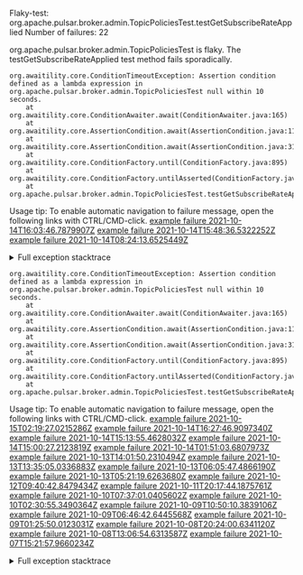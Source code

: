         
Flaky-test: org.apache.pulsar.broker.admin.TopicPoliciesTest.testGetSubscribeRateApplied
Number of failures: 22

org.apache.pulsar.broker.admin.TopicPoliciesTest is flaky. The testGetSubscribeRateApplied test method fails sporadically.

```
org.awaitility.core.ConditionTimeoutException: Assertion condition defined as a lambda expression in org.apache.pulsar.broker.admin.TopicPoliciesTest null within 10 seconds.
	at org.awaitility.core.ConditionAwaiter.await(ConditionAwaiter.java:165)
	at org.awaitility.core.AssertionCondition.await(AssertionCondition.java:119)
	at org.awaitility.core.AssertionCondition.await(AssertionCondition.java:31)
	at org.awaitility.core.ConditionFactory.until(ConditionFactory.java:895)
	at org.awaitility.core.ConditionFactory.untilAsserted(ConditionFactory.java:679)
	at org.apache.pulsar.broker.admin.TopicPoliciesTest.testGetSubscribeRateApplied(TopicPoliciesTest.java:1621)
```

Usage tip: To enable automatic navigation to failure message, open the following links with CTRL/CMD-click.
[example failure 2021-10-14T16:03:46.7879907Z](https://github.com/apache/pulsar/runs/3896418757?check_suite_focus=true?check_suite_focus=true#step:9:1902)
[example failure 2021-10-14T15:48:36.5322252Z](https://github.com/apache/pulsar/runs/3896418757?check_suite_focus=true?check_suite_focus=true#step:9:1042)
[example failure 2021-10-14T08:24:13.6525449Z](https://github.com/apache/pulsar/runs/3892043531?check_suite_focus=true?check_suite_focus=true#step:9:240)


<details>
<summary>Full exception stacktrace</summary>
<code><pre>
org.awaitility.core.ConditionTimeoutException: Assertion condition defined as a lambda expression in org.apache.pulsar.broker.admin.TopicPoliciesTest null within 10 seconds.
	at org.awaitility.core.ConditionAwaiter.await(ConditionAwaiter.java:165)
	at org.awaitility.core.AssertionCondition.await(AssertionCondition.java:119)
	at org.awaitility.core.AssertionCondition.await(AssertionCondition.java:31)
	at org.awaitility.core.ConditionFactory.until(ConditionFactory.java:895)
	at org.awaitility.core.ConditionFactory.untilAsserted(ConditionFactory.java:679)
	at org.apache.pulsar.broker.admin.TopicPoliciesTest.testGetSubscribeRateApplied(TopicPoliciesTest.java:1621)
	at java.base/jdk.internal.reflect.NativeMethodAccessorImpl.invoke0(Native Method)
	at java.base/jdk.internal.reflect.NativeMethodAccessorImpl.invoke(NativeMethodAccessorImpl.java:62)
	at java.base/jdk.internal.reflect.DelegatingMethodAccessorImpl.invoke(DelegatingMethodAccessorImpl.java:43)
	at java.base/java.lang.reflect.Method.invoke(Method.java:566)
	at org.testng.internal.MethodInvocationHelper.invokeMethod(MethodInvocationHelper.java:132)
	at org.testng.internal.InvokeMethodRunnable.runOne(InvokeMethodRunnable.java:45)
	at org.testng.internal.InvokeMethodRunnable.call(InvokeMethodRunnable.java:73)
	at org.testng.internal.InvokeMethodRunnable.call(InvokeMethodRunnable.java:11)
	at java.base/java.util.concurrent.FutureTask.run(FutureTask.java:264)
	at java.base/java.util.concurrent.ThreadPoolExecutor.runWorker(ThreadPoolExecutor.java:1128)
	at java.base/java.util.concurrent.ThreadPoolExecutor$Worker.run(ThreadPoolExecutor.java:628)
	at java.base/java.lang.Thread.run(Thread.java:829)
Caused by: java.util.concurrent.TimeoutException
	at java.base/java.util.concurrent.FutureTask.get(FutureTask.java:204)
	at org.awaitility.core.Uninterruptibles.getUninterruptibly(Uninterruptibles.java:101)
	at org.awaitility.core.Uninterruptibles.getUninterruptibly(Uninterruptibles.java:81)
	at org.awaitility.core.ConditionAwaiter.await(ConditionAwaiter.java:101)
	... 17 more

</pre></code>
</details>

```
org.awaitility.core.ConditionTimeoutException: Assertion condition defined as a lambda expression in org.apache.pulsar.broker.admin.TopicPoliciesTest null within 10 seconds.
	at org.awaitility.core.ConditionAwaiter.await(ConditionAwaiter.java:165)
	at org.awaitility.core.AssertionCondition.await(AssertionCondition.java:119)
	at org.awaitility.core.AssertionCondition.await(AssertionCondition.java:31)
	at org.awaitility.core.ConditionFactory.until(ConditionFactory.java:895)
	at org.awaitility.core.ConditionFactory.untilAsserted(ConditionFactory.java:679)
	at org.apache.pulsar.broker.admin.TopicPoliciesTest.testGetSubscribeRateApplied(TopicPoliciesTest.java:1619)
```

Usage tip: To enable automatic navigation to failure message, open the following links with CTRL/CMD-click.
[example failure 2021-10-15T02:19:27.0215286Z](https://github.com/apache/pulsar/runs/3901661442?check_suite_focus=true?check_suite_focus=true#step:9:208)
[example failure 2021-10-14T16:27:46.9097340Z](https://github.com/apache/pulsar/runs/3897028014?check_suite_focus=true?check_suite_focus=true#step:9:248)
[example failure 2021-10-14T15:13:55.4628032Z](https://github.com/apache/pulsar/runs/3895861830?check_suite_focus=true?check_suite_focus=true#step:9:4898)
[example failure 2021-10-14T15:00:27.2123819Z](https://github.com/apache/pulsar/runs/3895861830?check_suite_focus=true?check_suite_focus=true#step:9:1076)
[example failure 2021-10-14T01:51:03.6807973Z](https://github.com/apache/pulsar/runs/3889477087?check_suite_focus=true?check_suite_focus=true#step:9:2568)
[example failure 2021-10-13T14:01:50.2310494Z](https://github.com/apache/pulsar/runs/3882965931?check_suite_focus=true?check_suite_focus=true#step:9:7169)
[example failure 2021-10-13T13:35:05.0336883Z](https://github.com/apache/pulsar/runs/3882965931?check_suite_focus=true?check_suite_focus=true#step:9:260)
[example failure 2021-10-13T06:05:47.4866190Z](https://github.com/apache/pulsar/runs/3878891779?check_suite_focus=true?check_suite_focus=true#step:9:252)
[example failure 2021-10-13T05:21:19.6263680Z](https://github.com/apache/pulsar/runs/3878517864?check_suite_focus=true?check_suite_focus=true#step:9:2520)
[example failure 2021-10-12T09:40:42.8479434Z](https://github.com/apache/pulsar/runs/3868468858?check_suite_focus=true?check_suite_focus=true#step:9:4150)
[example failure 2021-10-11T20:17:44.1875761Z](https://github.com/apache/pulsar/runs/3863161653?check_suite_focus=true?check_suite_focus=true#step:9:4457)
[example failure 2021-10-10T07:37:01.0405602Z](https://github.com/apache/pulsar/runs/3850227525?check_suite_focus=true?check_suite_focus=true#step:9:4346)
[example failure 2021-10-10T02:30:55.3490364Z](https://github.com/apache/pulsar/runs/3849202717?check_suite_focus=true?check_suite_focus=true#step:9:3629)
[example failure 2021-10-09T10:50:10.3839106Z](https://github.com/apache/pulsar/runs/3846135669?check_suite_focus=true?check_suite_focus=true#step:9:252)
[example failure 2021-10-09T06:46:42.6445568Z](https://github.com/apache/pulsar/runs/3845303776?check_suite_focus=true?check_suite_focus=true#step:9:226)
[example failure 2021-10-09T01:25:50.0123031Z](https://github.com/apache/pulsar/runs/3844189021?check_suite_focus=true?check_suite_focus=true#step:9:210)
[example failure 2021-10-08T20:24:00.6341120Z](https://github.com/apache/pulsar/runs/3842296785?check_suite_focus=true?check_suite_focus=true#step:9:8659)
[example failure 2021-10-08T13:06:54.6313587Z](https://github.com/apache/pulsar/runs/3838573672?check_suite_focus=true?check_suite_focus=true#step:9:4387)
[example failure 2021-10-07T15:21:57.9660234Z](https://github.com/apache/pulsar/runs/3828444600?check_suite_focus=true?check_suite_focus=true#step:9:5310)


<details>
<summary>Full exception stacktrace</summary>
<code><pre>
org.awaitility.core.ConditionTimeoutException: Assertion condition defined as a lambda expression in org.apache.pulsar.broker.admin.TopicPoliciesTest null within 10 seconds.
	at org.awaitility.core.ConditionAwaiter.await(ConditionAwaiter.java:165)
	at org.awaitility.core.AssertionCondition.await(AssertionCondition.java:119)
	at org.awaitility.core.AssertionCondition.await(AssertionCondition.java:31)
	at org.awaitility.core.ConditionFactory.until(ConditionFactory.java:895)
	at org.awaitility.core.ConditionFactory.untilAsserted(ConditionFactory.java:679)
	at org.apache.pulsar.broker.admin.TopicPoliciesTest.testGetSubscribeRateApplied(TopicPoliciesTest.java:1619)
	at java.base/jdk.internal.reflect.NativeMethodAccessorImpl.invoke0(Native Method)
	at java.base/jdk.internal.reflect.NativeMethodAccessorImpl.invoke(NativeMethodAccessorImpl.java:62)
	at java.base/jdk.internal.reflect.DelegatingMethodAccessorImpl.invoke(DelegatingMethodAccessorImpl.java:43)
	at java.base/java.lang.reflect.Method.invoke(Method.java:566)
	at org.testng.internal.MethodInvocationHelper.invokeMethod(MethodInvocationHelper.java:132)
	at org.testng.internal.InvokeMethodRunnable.runOne(InvokeMethodRunnable.java:45)
	at org.testng.internal.InvokeMethodRunnable.call(InvokeMethodRunnable.java:73)
	at org.testng.internal.InvokeMethodRunnable.call(InvokeMethodRunnable.java:11)
	at java.base/java.util.concurrent.FutureTask.run(FutureTask.java:264)
	at java.base/java.util.concurrent.ThreadPoolExecutor.runWorker(ThreadPoolExecutor.java:1128)
	at java.base/java.util.concurrent.ThreadPoolExecutor$Worker.run(ThreadPoolExecutor.java:628)
	at java.base/java.lang.Thread.run(Thread.java:829)
Caused by: java.util.concurrent.TimeoutException
	at java.base/java.util.concurrent.FutureTask.get(FutureTask.java:204)
	at org.awaitility.core.Uninterruptibles.getUninterruptibly(Uninterruptibles.java:101)
	at org.awaitility.core.Uninterruptibles.getUninterruptibly(Uninterruptibles.java:81)
	at org.awaitility.core.ConditionAwaiter.await(ConditionAwaiter.java:101)
	... 17 more

</pre></code>
</details>

